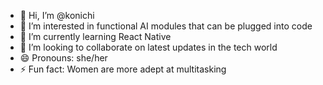 - 👋 Hi, I’m @konichi
- 👀 I’m interested in functional AI modules that can be plugged into code
- 🌱 I’m currently learning React Native
- 💞️ I’m looking to collaborate on latest updates in the tech world
- 😄 Pronouns: she/her
- ⚡ Fun fact: Women are more adept at multitasking
<!---
This is a ✨ special ✨ repository because its `README.md` (this file) appears on your GitHub profile.
You can click the Preview link to take a look at your changes.
--->
